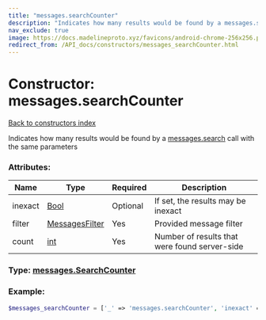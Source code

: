 ```yaml
---
title: "messages.searchCounter"
description: "Indicates how many results would be found by a messages.search call with the same parameters"
nav_exclude: true
image: https://docs.madelineproto.xyz/favicons/android-chrome-256x256.png
redirect_from: /API_docs/constructors/messages_searchCounter.html
---
```

# Constructor: messages.searchCounter  
[Back to constructors index](/API_docs/constructors/index.html)



Indicates how many results would be found by a [messages.search](../methods/messages.search.html) call with the same parameters

### Attributes:

| Name     |    Type       | Required | Description |
|----------|---------------|----------|-------------|
|inexact|[Bool](/API_docs/types/Bool.html) | Optional|If set, the results may be inexact|
|filter|[MessagesFilter](/API_docs/types/MessagesFilter.html) | Yes|Provided message filter|
|count|[int](/API_docs/types/int.html) | Yes|Number of results that were found server-side|



### Type: [messages.SearchCounter](/API_docs/types/messages.SearchCounter.html)


### Example:

```php
$messages_searchCounter = ['_' => 'messages.searchCounter', 'inexact' => Bool, 'filter' => MessagesFilter, 'count' => int];
```  
